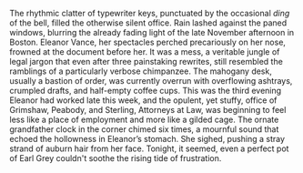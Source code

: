 The rhythmic clatter of typewriter keys, punctuated by the occasional *ding* of the bell, filled the otherwise silent office. Rain lashed against the paned windows, blurring the already fading light of the late November afternoon in Boston.  Eleanor Vance, her spectacles perched precariously on her nose, frowned at the document before her.  It was a mess, a veritable jungle of legal jargon that even after three painstaking rewrites, still resembled the ramblings of a particularly verbose chimpanzee.  The mahogany desk, usually a bastion of order, was currently overrun with overflowing ashtrays, crumpled drafts, and half-empty coffee cups. This was the third evening Eleanor had worked late this week, and the opulent, yet stuffy, office of Grimshaw, Peabody, and Sterling, Attorneys at Law, was beginning to feel less like a place of employment and more like a gilded cage.  The ornate grandfather clock in the corner chimed six times, a mournful sound that echoed the hollowness in Eleanor’s stomach.  She sighed, pushing a stray strand of auburn hair from her face. Tonight, it seemed, even a perfect pot of Earl Grey couldn't soothe the rising tide of frustration.

